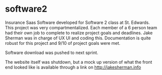 # software2
Insurance Saas
Software developed for Software 2 class at St. Edwards. This project was very compartmentalized. Each member of a 6 person team
had their own job to complete to realize project goals and deadlines. Jake Sherman was in charge of UX UI and coding this.
Documentation is quite robust for this project and 9/10 of project goals were met. 

Software download was pushed to next sprint. 

The website itself was shutdown, but a mock up version of what the front end looked like is available through a link on http://jakesherman.info
